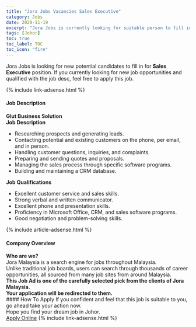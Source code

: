 ```yaml
---
title: "Jora Jobs Vacancies Sales Executive" 
category: Jobs 
date: 2020-11-19 
excerpt: "Jora Jobs is currently looking for suitable person to fill in the Sales Executive which positioned at Johor" 
tags: [Johor] 
toc: true 
toc_label: TOC 
toc_icon: "fire" 
--- 
```


<p>Jora Jobs is looking for new potential candidates to fill in for <b>Sales Executive</b> position. If you currently looking for new job opportunities and qualified with the job desc, feel free to apply this job.
</p>{% include link-adsense.html %} 
<div><div><div><h4>Job Description</h4></div></div><div><div><span><div><div><strong>Glut Business Solution</strong></div><div><div><strong>Job Description</strong></div><ul><li>Researching prospects and generating leads.</li><li>Contacting potential and existing customers on the phone, per email, and in person.</li><li>Handling customer questions, inquiries, and complaints.</li><li>Preparing and sending quotes and proposals.</li><li>Managing the sales process through specific software programs.</li><li>Building and maintaining a CRM database.</li></ul><div><div><strong>Job Qualifications</strong></div><ul><li>Excellent customer service and sales skills.</li><li>Strong verbal and written communicator.</li><li>Excellent phone and presentation skills.</li><li>Proficiency in Microsoft Office, CRM, and sales software programs.</li><li>Good negotiation and problem-solving skills.</li></ul></div></div></div></span></div></div></div> 
{% include article-adsense.html %} 
<div><div><div><h4>Company Overview</h4></div></div><div><div><span><div><div>
<strong>Who are we?</strong></div>
<div>
	Jora Malaysia is a search engine for jobs throughout Malaysia.<br>
	Unlike traditional job boards, users can search through thousands of career opportunities, all sourced from many job sites from around Malaysia.&#160;</div>
<div>
<div>
<strong>This Job Ad is one of the carefully selected pick from the clients of Jora Malaysia.</strong></div>
<div>
<strong>Your application will be redirected to them.</strong></div>
</div></div></span></div></div></div> 
#### How To Apply 
If you confident and feel that this job is suitable to you, go ahead take your action now. <br/> 
Hope you find your dream job in Johor. <br/> 
<a href="https://www.jobstreet.com.my/en/job/sales-executive-4427229?jobId=jobstreet-my-job-4427229&sectionRank=21&token=0~5c78bd40-a3ad-4a05-90d9-54ba6c2e3f9c&fr=SRP%20View%20In%20New%20Ta" class="btn btn--info" target="_blank" rel="nofollow noopenner">Apply Online</a> 
{% include link-adsense.html %} 